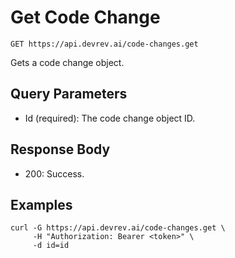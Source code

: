# Get Code Change

```http
GET https://api.devrev.ai/code-changes.get
```

Gets a code change object.



## Query Parameters

- Id (required): The code change object ID.

## Response Body

- 200: Success.

## Examples

```shell
curl -G https://api.devrev.ai/code-changes.get \
     -H "Authorization: Bearer <token>" \
     -d id=id
```